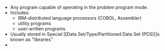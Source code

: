 - Any program capable of operating in the problem program mode.
- Includes:
	- IBM-distributed language processors (COBOL, Assembler)
	- utility programs
	- user-written programs
- Usually stored in Special [[Data Set/Type/Partitioned Data Set (PDS)]]s known as "libraries"
-